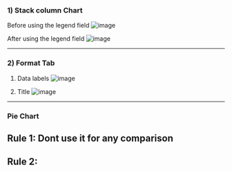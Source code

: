 ### 1) Stack column Chart
Before using the legend field
![image](https://user-images.githubusercontent.com/52828894/190349946-c49521e2-f284-41e3-8273-f275a6f58d7d.png)

After using the legend field
![image](https://user-images.githubusercontent.com/52828894/190456839-e00eaa0a-dd2b-485e-bccd-948e41ce1d1b.png)

---
### 2) Format Tab
1. Data labels
![image](https://user-images.githubusercontent.com/52828894/190459599-8a8157b3-03a2-40bc-bd66-916468eca57a.png)

2. Title
![image](https://user-images.githubusercontent.com/52828894/190459800-48065f5a-8d7c-4279-a1dc-4e33bc9cc20c.png)

---
### Pie Chart

## Rule 1: Dont use it for any comparison
## Rule 2:


